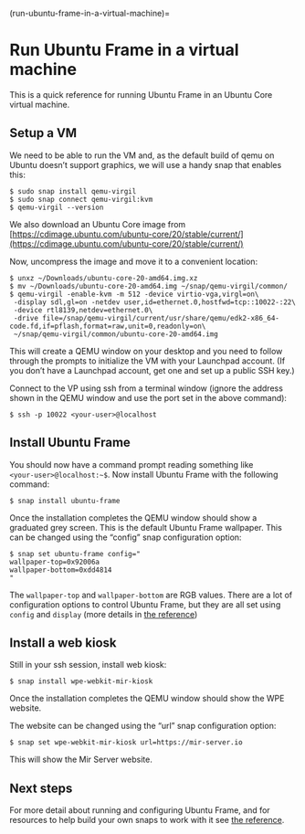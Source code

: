 (run-ubuntu-frame-in-a-virtual-machine)=

# Run Ubuntu Frame in a virtual machine

This is a quick reference for running Ubuntu Frame in an Ubuntu Core virtual machine.

## Setup a VM

We need to be able to run the VM and, as the default build of qemu on Ubuntu doesn’t support graphics, we will use a handy snap that enables this:

```
$ sudo snap install qemu-virgil
$ sudo snap connect qemu-virgil:kvm
$ qemu-virgil --version
```

We also download an Ubuntu Core image from [https://cdimage.ubuntu.com/ubuntu-core/20/stable/current/](https://cdimage.ubuntu.com/ubuntu-core/20/stable/current/)

Now, uncompress the image and move it to a convenient location:

```
$ unxz ~/Downloads/ubuntu-core-20-amd64.img.xz
$ mv ~/Downloads/ubuntu-core-20-amd64.img ~/snap/qemu-virgil/common/
$ qemu-virgil -enable-kvm -m 512 -device virtio-vga,virgl=on\
 -display sdl,gl=on -netdev user,id=ethernet.0,hostfwd=tcp::10022-:22\
 -device rtl8139,netdev=ethernet.0\
 -drive file=/snap/qemu-virgil/current/usr/share/qemu/edk2-x86_64-code.fd,if=pflash,format=raw,unit=0,readonly=on\
 ~/snap/qemu-virgil/common/ubuntu-core-20-amd64.img
```

This will create a QEMU window on your desktop and you need to follow through the prompts to initialize the VM with your Launchpad account. (If you don’t have a Launchpad account, get one and set up a public SSH key.)

Connect to the VP using ssh from a terminal window (ignore the address shown in the QEMU window and use the port set in the above command):

```
$ ssh -p 10022 <your‑user>@localhost
```

## Install Ubuntu Frame

You should now have a command prompt reading something like `<your‑user>@localhost:~$`. Now install Ubuntu Frame with the following command:

```
$ snap install ubuntu-frame
```

Once the installation completes the QEMU window should show a graduated grey screen. This is the default Ubuntu Frame wallpaper. This can be changed using the “config” snap configuration option:

```
$ snap set ubuntu-frame config="
wallpaper-top=0x92006a
wallpaper-bottom=0xdd4814
"
```

The `wallpaper-top` and `wallpaper-bottom` are RGB values. There are a lot of configuration options to control Ubuntu Frame, but they are all set using `config` and `display` (more details in [the reference](ubuntu-frame-configuration-options))

## Install a web kiosk

Still in your ssh session, install web kiosk:

```
$ snap install wpe-webkit-mir-kiosk
```

Once the installation completes the QEMU window should show the WPE website.

The website can be changed using the “url” snap configuration option:

```
$ snap set wpe-webkit-mir-kiosk url=https://mir-server.io
```

This will show the Mir Server website.

## Next steps

For more detail about running and configuring Ubuntu Frame, and for resources to help build your own snaps to work with it see [the reference](ubuntu-frame-configuration-options).
